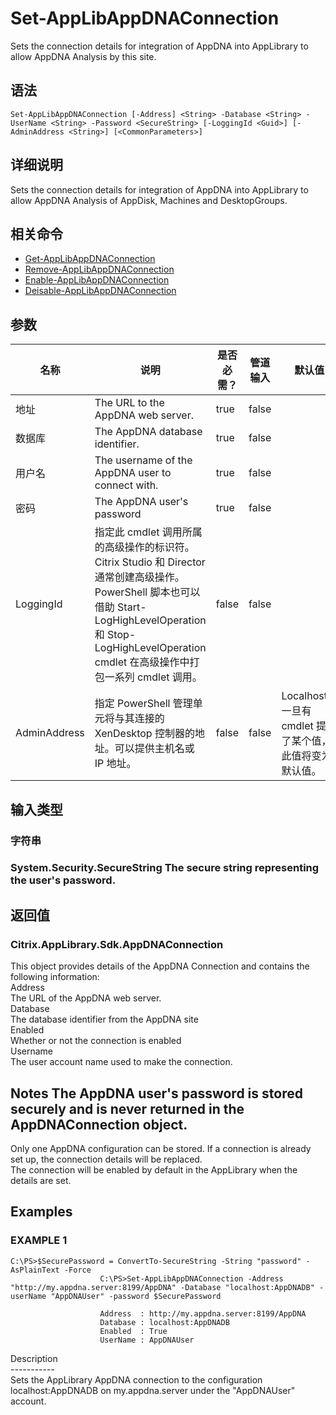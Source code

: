 # Set-AppLibAppDNAConnection

Sets the connection details for integration of AppDNA into AppLibrary to allow AppDNA Analysis by this site.

## 语法

    Set-AppLibAppDNAConnection [-Address] <String> -Database <String> -UserName <String> -Password <SecureString> [-LoggingId <Guid>] [-AdminAddress <String>] [<CommonParameters>]
    

## 详细说明

Sets the connection details for integration of AppDNA into AppLibrary to allow AppDNA Analysis of AppDisk, Machines and DesktopGroups.

## 相关命令

- [Get-AppLibAppDNAConnection](Get-AppLibAppDNAConnection.html)
- [Remove-AppLibAppDNAConnection](Remove-AppLibAppDNAConnection.html)
- [Enable-AppLibAppDNAConnection](Enable-AppLibAppDNAConnection.html)
- [Deisable-AppLibAppDNAConnection](Deisable-AppLibAppDNAConnection.html)

## 参数

| 名称           | 说明                                                                                                                                                                     | 是否必需？ | 管道输入  | 默认值                                   |
| ------------ | ---------------------------------------------------------------------------------------------------------------------------------------------------------------------- | ----- | ----- | ------------------------------------- |
| 地址           | The URL to the AppDNA web server.                                                                                                                                      | true  | false |                                       |
| 数据库          | The AppDNA database identifier.                                                                                                                                        | true  | false |                                       |
| 用户名          | The username of the AppDNA user to connect with.                                                                                                                       | true  | false |                                       |
| 密码           | The AppDNA user's password                                                                                                                                             | true  | false |                                       |
| LoggingId    | 指定此 cmdlet 调用所属的高级操作的标识符。 Citrix Studio 和 Director 通常创建高级操作。 PowerShell 脚本也可以借助 Start-LogHighLevelOperation 和 Stop-LogHighLevelOperation cmdlet 在高级操作中打包一系列 cmdlet 调用。 | false | false |                                       |
| AdminAddress | 指定 PowerShell 管理单元将与其连接的 XenDesktop 控制器的地址。可以提供主机名或 IP 地址。                                                                                                             | false | false | Localhost。一旦有 cmdlet 提供了某个值，此值将变为默认值。 |

## 输入类型

### 字符串

### System.Security.SecureString The secure string representing the user's password.

## 返回值

### Citrix.AppLibrary.Sdk.AppDNAConnection  
This object provides details of the AppDNA Connection and contains the following information:  
Address <string>  
The URL of the AppDNA web server.  
Database <string>  
The database identifier from the AppDNA site  
Enabled <bool>  
Whether or not the connection is enabled  
Username <string>  
The user account name used to make the connection.

## Notes The AppDNA user's password is stored securely and is never returned in the AppDNAConnection object.  
Only one AppDNA configuration can be stored. If a connection is already set up, the connection details will be replaced.  
The connection will be enabled by default in the AppLibrary when the details are set.

## Examples

### EXAMPLE 1

    C:\PS>$SecurePassword = ConvertTo-SecureString -String "password" -AsPlainText -Force
                        C:\PS>Set-AppLibAppDNAConnection -Address "http://my.appdna.server:8199/AppDNA" -Database "localhost:AppDNADB" -userName "AppDNAUser" -password $SecurePassword
    
                        Address  : http://my.appdna.server:8199/AppDNA
                        Database : localhost:AppDNADB
                        Enabled  : True
                        UserName : AppDNAUser
    

Description  
\---\---\-----  
Sets the AppLibrary AppDNA connection to the configuration localhost:AppDNADB on my.appdna.server under the "AppDNAUser" account.
